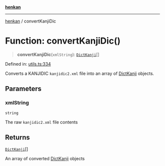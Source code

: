 [**henkan**](../README.md)

***

[henkan](../README.md) / convertKanjiDic

# Function: convertKanjiDic()

> **convertKanjiDic**(`xmlString`): [`DictKanji`](../interfaces/DictKanji.md)[]

Defined in: [utils.ts:334](https://github.com/Ronokof/Henkan/blob/cdcdfbcc72ca03339cd98398efd7d5e82826d66f/src/utils.ts#L334)

Converts a KANJIDIC `kanjidic2.xml` file into an array of [DictKanji](../interfaces/DictKanji.md) objects.

## Parameters

### xmlString

`string`

The raw `kanjidic2.xml` file contents

## Returns

[`DictKanji`](../interfaces/DictKanji.md)[]

An array of converted [DictKanji](../interfaces/DictKanji.md) objects
